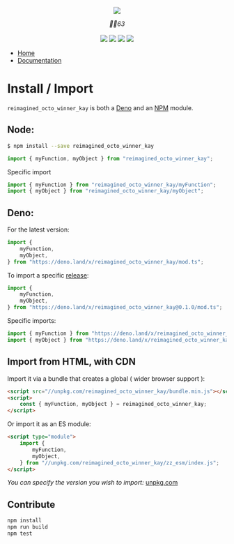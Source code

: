 <p align="center">
    <img src="https://user-images.githubusercontent.com/6702424/80216211-00ef5280-863e-11ea-81de-59f3a3d4b8e4.png">  
</p>
<p align="center">
    <i>👌🏻63</i>
    <br>
    <br>
    <img src="https://github.com/garronej/reimagined_octo_winner_kay/workflows/ci/badge.svg?branch=develop">
    <img src="https://img.shields.io/bundlephobia/minzip/reimagined_octo_winner_kay">
    <img src="https://img.shields.io/npm/dw/reimagined_octo_winner_kay">
    <img src="https://img.shields.io/npm/l/reimagined_octo_winner_kay">
</p>

-   [Home](https://github.com/garronej/reimagined_octo_winner_kay)
-   [Documentation](https://github.com/garronej/reimagined_octo_winner_kay)

# Install / Import

`reimagined_octo_winner_kay` is both a [Deno](https://deno.land/x/reimagined_octo_winner_kay) and an [NPM](https://www.npmjs.com/reimagined_octo_winner_kay) module.

## Node:

```bash
$ npm install --save reimagined_octo_winner_kay
```

```typescript
import { myFunction, myObject } from "reimagined_octo_winner_kay";
```

Specific import

```typescript
import { myFunction } from "reimagined_octo_winner_kay/myFunction";
import { myObject } from "reimagined_octo_winner_kay/myObject";
```

## Deno:

For the latest version:

```typescript
import {
    myFunction,
    myObject,
} from "https://deno.land/x/reimagined_octo_winner_kay/mod.ts";
```

To import a specific [release](https://github.com/garronej/reimagined_octo_winner_kay/releases):

```typescript
import {
    myFunction,
    myObject,
} from "https://deno.land/x/reimagined_octo_winner_kay@0.1.0/mod.ts";
```

Specific imports:

```typescript
import { myFunction } from "https://deno.land/x/reimagined_octo_winner_kay/myFunction.ts";
import { myObject } from "https://deno.land/x/reimagined_octo_winner_kay/myObject.ts";
```

## Import from HTML, with CDN

Import it via a bundle that creates a global ( wider browser support ):

```html
<script src="//unpkg.com/reimagined_octo_winner_kay/bundle.min.js"></script>
<script>
    const { myFunction, myObject } = reimagined_octo_winner_kay;
</script>
```

Or import it as an ES module:

```html
<script type="module">
    import {
        myFunction,
        myObject,
    } from "//unpkg.com/reimagined_octo_winner_kay/zz_esm/index.js";
</script>
```

_You can specify the version you wish to import:_ [unpkg.com](https://unpkg.com)

## Contribute

```bash
npm install
npm run build
npm test
```

